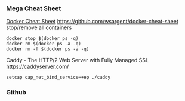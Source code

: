 ### Mega Cheat Sheet

[Docker Cheat Sheet](https://github.com/wsargent/docker-cheat-sheet) https://github.com/wsargent/docker-cheat-sheet  
stop/remove all containers  

    docker stop $(docker ps -q)
    docker rm $(docker ps -a -q)
    docker rm -f $(docker ps -a -q)

Caddy - The HTTP/2 Web Server with Fully Managed SSL https://caddyserver.com/

    setcap cap_net_bind_service=+ep ./caddy


### Github
